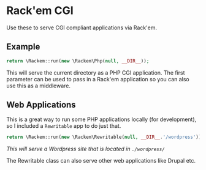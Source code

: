 # Rack'em CGI

Use these to serve CGI compliant applications via Rack'em.

## Example

```php
return \Rackem::run(new \Rackem\Php(null, __DIR__));
```

This will serve the current directory as a PHP CGI application. The first parameter can be used to pass in a Rack'em application so you can also use this as a middleware.

## Web Applications

This is a great way to run some PHP applications locally (for development), so I included a `Rewritable` app to do just that.

```php
return \Rackem::run(new \Rackem\Rewritable(null, __DIR__.'/wordpress'));
```

_This will serve a Wordpress site that is located in `./wordpress/`_

The Rewritable class can also serve other web applications like Drupal etc.
